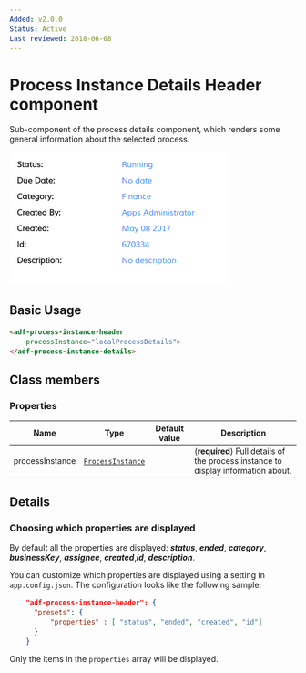 ```yaml
---
Added: v2.0.0
Status: Active
Last reviewed: 2018-06-08
---
```


# Process Instance Details Header component

Sub-component of the process details component, which renders some general information about the selected process.

![adf-process-instance-header](../docassets/images/adf-process-instance-header-attachment.png)

## Basic Usage

```html
<adf-process-instance-header   
    processInstance="localProcessDetails">
</adf-process-instance-details>
```

## Class members

### Properties

| Name | Type | Default value | Description |
| -- | -- | -- | -- |
| processInstance | [`ProcessInstance`](../../lib/process-services/process-list/models/process-instance.model.ts) |  | (**required**) Full details of the process instance to display information about. |

## Details

### Choosing which properties are displayed

By default all the properties are displayed:
**_status_**, **_ended_**, **_category_**, **_businessKey_**, **_assignee_**, **_created_**,**_id_**, **_description_**. 

You can customize which properties are displayed using a setting in `app.config.json`.
The configuration looks like the following sample:

```json
    "adf-process-instance-header": {
      "presets": {
          "properties" : [ "status", "ended", "created", "id"]
      }
    }
```

Only the items in the `properties` array will be displayed.